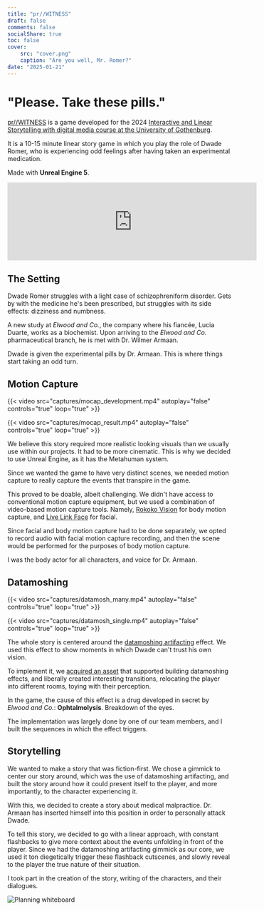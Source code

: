 ```yaml
---
title: "pr//WITNESS"
draft: false
comments: false
socialShare: true
toc: false
cover:
    src: "cover.png"
    caption: "Are you well, Mr. Romer?"
date: "2025-01-21"
---
```


# "Please. Take these pills."

<!--more-->

[pr//WITNESS](https://marwo.itch.io/prwitness) is a game developed for the 2024 [Interactive and Linear Storytelling with digital media course at the University of Gothenburg](https://www.gu.se/studera/hitta-utbildning/interaktivt-och-linjart-berattande-med-digital-media-dit998). 

It is a 10-15 minute linear story game in which you play the role of Dwade Romer, who is experiencing odd feelings after having taken an experimental medication. 

Made with **Unreal Engine 5**.

<center>
<iframe frameborder="0" src="https://itch.io/embed/3249252?border_width=5&amp;bg_color=4c566a&amp;fg_color=d8dee9&amp;link_color=b48ead&amp;border_color=292e39" width="560" height="175"><a href="https://marwo.itch.io/prwitness">pr//WITNESS by Martijn, Buddha, Echindas</a></iframe>
</center>

## The Setting

Dwade Romer struggles with a light case of schizophreniform disorder. Gets by with the medicine he's been prescribed, but struggles with its side effects: dizziness and numbness. 

A new study at *Elwood and Co.*, the company where his fiancée, Lucia Duarte, works as a biochemist. Upon arriving to the *Elwood and Co.* pharmaceutical branch, he is met with Dr. Wilmer Armaan.

Dwade is given the experimental pills by Dr. Armaan. This is where things start taking an odd turn.

## Motion Capture

{{< video src="captures/mocap_development.mp4" autoplay="false" controls="true" loop="true" >}}

{{< video src="captures/mocap_result.mp4" autoplay="false" controls="true" loop="true" >}}

We believe this story required more realistic looking visuals than we usually use within our projects. It had to be more cinematic. This is why we decided to use Unreal Engine, as it has the Metahuman system.

Since we wanted the game to have very distinct scenes, we needed motion capture to really capture the events that transpire in the game. 

This proved to be doable, albeit challenging. We didn't have access to conventional motion capture equipment, but we used a combination of video-based motion capture tools. Namely, [Rokoko Vision](https://www.rokoko.com/products/vision) for body motion capture, and [Live Link Face](https://apps.apple.com/us/app/live-link-face/id1495370836) for facial. 

Since facial and body motion capture had to be done separately, we opted to record audio with facial motion capture recording, and then the scene would be performed for the purposes of body motion capture.

I was the body actor for all characters, and voice for Dr. Armaan.

## Datamoshing

{{< video src="captures/datamosh_many.mp4" autoplay="false" controls="true" loop="true" >}}

{{< video src="captures/datamosh_single.mp4" autoplay="false" controls="true" loop="true" >}}

The whole story is centered around the [datamoshing artifacting](https://www.youtube.com/shorts/f4PFNsDQNkM) effect. We used this effect to show moments in which Dwade can't trust his own vision. 

To implement it, we [acquired an asset](https://www.fab.com/listings/f54fa19f-b19a-4330-88a6-a467f6a00bca) that supported building datamoshing effects, and liberally created interesting transitions, relocating the player into different rooms, toying with their perception.

In the game, the cause of this effect is a drug developed in secret by *Elwood and Co.*: **Ophtalmolysis**. Breakdown of the eyes.

The implementation was largely done by one of our team members, and I built the sequences in which the effect triggers.

## Storytelling

We wanted to make a story that was fiction-first. We chose a gimmick to center our story around, which was the use of datamoshing artifacting, and built the story around how it could present itself to the player, and more importantly, to the character experiencing it. 

With this, we decided to create a story about medical malpractice. Dr. Armaan has inserted himself into this position in order to personally attack Dwade. 

To tell this story, we decided to go with a linear approach, with constant flashbacks to give more context about the events unfolding in front of the player. Since we had the datamoshing artifacting gimmick as our core, we used it ton diegetically trigger these flashback cutscenes, and slowly reveal to the player the true nature of their situation.

I took part in the creation of the story, writing of the characters, and their dialogues.

![Planning whiteboard](/blog/pr-witness/whiteboard.png)

